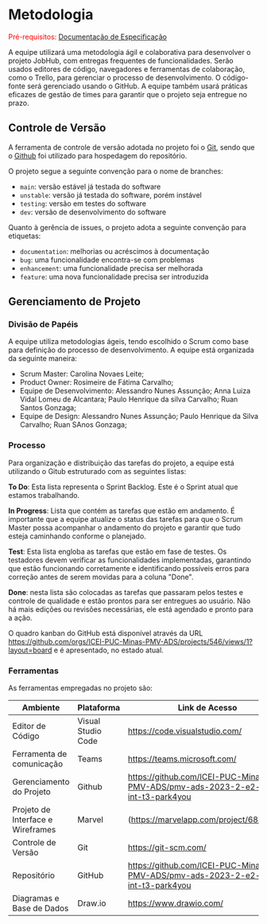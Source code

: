 # Metodologia

<span style="color:red">Pré-requisitos: <a href="2-Especificação do Projeto.md"> Documentação de Especificação</a></span>

A equipe utilizará uma metodologia ágil e colaborativa para desenvolver o projeto JobHub, com entregas frequentes de funcionalidades. Serão usados editores de código, navegadores e ferramentas de colaboração, como o Trello, para gerenciar o processo de desenvolvimento. O código-fonte será gerenciado usando o GitHub. A equipe também usará práticas eficazes de gestão de times para garantir que o projeto seja entregue no prazo.

## Controle de Versão

A ferramenta de controle de versão adotada no projeto foi o
[Git](https://git-scm.com/), sendo que o [Github](https://github.com)
foi utilizado para hospedagem do repositório.

O projeto segue a seguinte convenção para o nome de branches:

- `main`: versão estável já testada do software
- `unstable`: versão já testada do software, porém instável
- `testing`: versão em testes do software
- `dev`: versão de desenvolvimento do software

Quanto à gerência de issues, o projeto adota a seguinte convenção para
etiquetas:

- `documentation`: melhorias ou acréscimos à documentação
- `bug`: uma funcionalidade encontra-se com problemas
- `enhancement`: uma funcionalidade precisa ser melhorada
- `feature`: uma nova funcionalidade precisa ser introduzida

## Gerenciamento de Projeto

### Divisão de Papéis

A equipe utiliza metodologias ágeis, tendo escolhido o Scrum como base para definição do processo de desenvolvimento. A equipe está organizada da seguinte maneira:

- Scrum Master: Carolina Novaes Leite;
- Product Owner: Rosimeire de Fátima Carvalho;
- Equipe de Desenvolvimento: Alessandro Nunes Assunção; Anna Luiza Vidal Lomeu de Alcantara; Paulo Henrique da silva Carvalho; Ruan Santos Gonzaga;
- Equipe de Design: Alessandro Nunes Assunção; Paulo Henrique da Silva Carvalho; Ruan SAnos Gonzaga;

### Processo

Para organização e distribuição das tarefas do projeto, a equipe está utilizando o Gitub estruturado com as seguintes listas:


**To Do**: Esta lista representa o Sprint Backlog. Este é o Sprint atual que estamos trabalhando.

**In Progress**: Lista que contém as tarefas que estão em andamento. É importante que a equipe atualize o status das tarefas para que o Scrum Master possa acompanhar o andamento do projeto e garantir que tudo esteja caminhando conforme o planejado.

**Test**: Esta lista engloba as tarefas que estão em fase de testes. Os testadores devem verificar as funcionalidades implementadas, garantindo que estão funcionando corretamente e identificando possíveis erros para correção antes de serem movidas para a coluna "Done".

**Done**: nesta lista são colocadas as tarefas que passaram pelos testes e controle de qualidade e estão prontos para ser entregues ao usuário. Não há mais edições ou revisões necessárias, ele está agendado e pronto para a ação.

O quadro kanban do GitHub está disponível através da URL https://github.com/orgs/ICEI-PUC-Minas-PMV-ADS/projects/546/views/1?layout=board  e é apresentado, no estado atual. 

### Ferramentas

As ferramentas empregadas no projeto são:

| Ambiente | Plataforma | Link de Acesso |
| --- | --- | --- |
| Editor de Código | Visual Studio Code | https://code.visualstudio.com/ |
| Ferramenta de comunicação | Teams | https://teams.microsoft.com/ |
| Gerenciamento do Projeto | Github | https://github.com/ICEI-PUC-Minas-PMV-ADS/pmv-ads-2023-2-e2-proj-int-t3-park4you |
| Projeto de Interface e Wireframes | Marvel |(https://marvelapp.com/project/6831630)|
| Controle de Versão | Git | https://git-scm.com/ |
| Repositório | GitHub |https://github.com/ICEI-PUC-Minas-PMV-ADS/pmv-ads-2023-2-e2-proj-int-t3-park4you |
| Diagramas e Base de Dados | Draw.io | https://www.drawio.com/ |

























